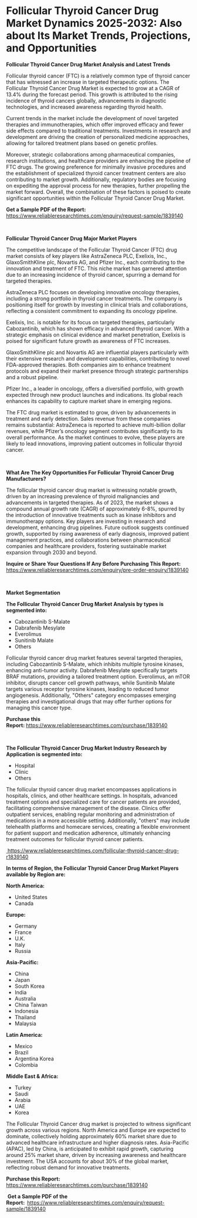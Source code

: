 <p><h1>Follicular Thyroid Cancer Drug Market Dynamics 2025-2032: Also about Its Market Trends, Projections, and Opportunities</h1></p><p><strong>Follicular Thyroid Cancer Drug Market Analysis and Latest Trends</strong></p>
<p><p>Follicular thyroid cancer (FTC) is a relatively common type of thyroid cancer that has witnessed an increase in targeted therapeutic options. The Follicular Thyroid Cancer Drug Market is expected to grow at a CAGR of 13.4% during the forecast period. This growth is attributed to the rising incidence of thyroid cancers globally, advancements in diagnostic technologies, and increased awareness regarding thyroid health.</p><p>Current trends in the market include the development of novel targeted therapies and immunotherapies, which offer improved efficacy and fewer side effects compared to traditional treatments. Investments in research and development are driving the creation of personalized medicine approaches, allowing for tailored treatment plans based on genetic profiles.</p><p>Moreover, strategic collaborations among pharmaceutical companies, research institutions, and healthcare providers are enhancing the pipeline of FTC drugs. The growing preference for minimally invasive procedures and the establishment of specialized thyroid cancer treatment centers are also contributing to market growth. Additionally, regulatory bodies are focusing on expediting the approval process for new therapies, further propelling the market forward. Overall, the combination of these factors is poised to create significant opportunities within the Follicular Thyroid Cancer Drug Market.</p></p>
<p><strong>Get a Sample PDF of the Report:&nbsp;</strong> <a href="https://www.reliableresearchtimes.com/enquiry/request-sample/1839140?utm_campaign=3009&utm_medium=2&utm_source=Github&utm_content=ia&utm_term=19042025&utm_id=follicular-thyroid-cancer-drug">https://www.reliableresearchtimes.com/enquiry/request-sample/1839140</a></p>
<p>&nbsp;</p>
<p><strong>Follicular Thyroid Cancer Drug Major Market Players</strong></p>
<p><p>The competitive landscape of the Follicular Thyroid Cancer (FTC) drug market consists of key players like AstraZeneca PLC, Exelixis, Inc., GlaxoSmithKline plc, Novartis AG, and Pfizer Inc., each contributing to the innovation and treatment of FTC. This niche market has garnered attention due to an increasing incidence of thyroid cancer, spurring a demand for targeted therapies.</p><p>AstraZeneca PLC focuses on developing innovative oncology therapies, including a strong portfolio in thyroid cancer treatments. The company is positioning itself for growth by investing in clinical trials and collaborations, reflecting a consistent commitment to expanding its oncology pipeline.</p><p>Exelixis, Inc. is notable for its focus on targeted therapies, particularly Cabozantinib, which has shown efficacy in advanced thyroid cancer. With a strategic emphasis on clinical evidence and market penetration, Exelixis is poised for significant future growth as awareness of FTC increases.</p><p>GlaxoSmithKline plc and Novartis AG are influential players particularly with their extensive research and development capabilities, contributing to novel FDA-approved therapies. Both companies aim to enhance treatment protocols and expand their market presence through strategic partnerships and a robust pipeline.</p><p>Pfizer Inc., a leader in oncology, offers a diversified portfolio, with growth expected through new product launches and indications. Its global reach enhances its capability to capture market share in emerging regions.</p><p>The FTC drug market is estimated to grow, driven by advancements in treatment and early detection. Sales revenue from these companies remains substantial: AstraZeneca is reported to achieve multi-billion dollar revenues, while Pfizer’s oncology segment contributes significantly to its overall performance. As the market continues to evolve, these players are likely to lead innovations, improving patient outcomes in follicular thyroid cancer.</p></p>
<p>&nbsp;</p>
<p><strong>What Are The Key Opportunities For Follicular Thyroid Cancer Drug Manufacturers?</strong></p>
<p><p>The follicular thyroid cancer drug market is witnessing notable growth, driven by an increasing prevalence of thyroid malignancies and advancements in targeted therapies. As of 2023, the market shows a compound annual growth rate (CAGR) of approximately 6-8%, spurred by the introduction of innovative treatments such as kinase inhibitors and immunotherapy options. Key players are investing in research and development, enhancing drug pipelines. Future outlook suggests continued growth, supported by rising awareness of early diagnosis, improved patient management practices, and collaborations between pharmaceutical companies and healthcare providers, fostering sustainable market expansion through 2030 and beyond.</p></p>
<p><strong>Inquire or Share Your Questions If Any Before Purchasing This Report:</strong> <a href="https://www.reliableresearchtimes.com/enquiry/pre-order-enquiry/1839140?utm_campaign=3009&utm_medium=2&utm_source=Github&utm_content=ia&utm_term=19042025&utm_id=follicular-thyroid-cancer-drug">https://www.reliableresearchtimes.com/enquiry/pre-order-enquiry/1839140</a></p>
<p>&nbsp;</p>
<p><strong>Market Segmentation</strong></p>
<p><strong>The Follicular Thyroid Cancer Drug Market Analysis by types is segmented into:</strong></p>
<p><ul><li>Cabozantinib S-Malate</li><li>Dabrafenib Mesylate</li><li>Everolimus</li><li>Sunitinib Malate</li><li>Others</li></ul></p>
<p><p>Follicular thyroid cancer drug market features several targeted therapies, including Cabozantinib S-Malate, which inhibits multiple tyrosine kinases, enhancing anti-tumor activity. Dabrafenib Mesylate specifically targets BRAF mutations, providing a tailored treatment option. Everolimus, an mTOR inhibitor, disrupts cancer cell growth pathways, while Sunitinib Malate targets various receptor tyrosine kinases, leading to reduced tumor angiogenesis. Additionally, "Others" category encompasses emerging therapies and investigational drugs that may offer further options for managing this cancer type.</p></p>
<p><strong>Purchase this Report:&nbsp;</strong><a href="https://www.reliableresearchtimes.com/purchase/1839140?utm_campaign=3009&utm_medium=2&utm_source=Github&utm_content=ia&utm_term=19042025&utm_id=follicular-thyroid-cancer-drug">https://www.reliableresearchtimes.com/purchase/1839140</a></p>
<p>&nbsp;</p>
<p><strong>The Follicular Thyroid Cancer Drug Market Industry Research by Application is segmented into:</strong></p>
<p><ul><li>Hospital</li><li>Clinic</li><li>Others</li></ul></p>
<p><p>The follicular thyroid cancer drug market encompasses applications in hospitals, clinics, and other healthcare settings. In hospitals, advanced treatment options and specialized care for cancer patients are provided, facilitating comprehensive management of the disease. Clinics offer outpatient services, enabling regular monitoring and administration of medications in a more accessible setting. Additionally, "others" may include telehealth platforms and homecare services, creating a flexible environment for patient support and medication adherence, ultimately enhancing treatment outcomes for follicular thyroid cancer patients.</p></p>
<p><a href="https://www.reliableresearchtimes.com/follicular-thyroid-cancer-drug-r1839140?utm_campaign=3009&utm_medium=2&utm_source=Github&utm_content=ia&utm_term=19042025&utm_id=follicular-thyroid-cancer-drug">&nbsp;https://www.reliableresearchtimes.com/follicular-thyroid-cancer-drug-r1839140</a></p>
<p><strong>In terms of Region, the Follicular Thyroid Cancer Drug Market Players available by Region are:</strong></p>
<p>
    <p> <strong> North America: </strong>
        <ul>
            <li>United States</li>
            <li>Canada</li>
        </ul>
        </p> 
    <p> <strong> Europe: </strong>
        <ul>
            <li>Germany</li>
            <li>France</li>
            <li>U.K.</li>
            <li>Italy</li>
            <li>Russia</li>
        </ul>
        </p> 
    <p> <strong> Asia-Pacific: </strong>
        <ul>
            <li>China</li>
            <li>Japan</li>
            <li>South Korea</li>
            <li>India</li>
            <li>Australia</li>
            <li>China Taiwan</li>
            <li>Indonesia</li>
            <li>Thailand</li>
            <li>Malaysia</li>
        </ul>
        </p> 
    <p> <strong> Latin America: </strong>
        <ul>
            <li>Mexico</li>
            <li>Brazil</li>
            <li>Argentina Korea</li>
            <li>Colombia</li>
        </ul>
        </p> 
    <p> <strong> Middle East & Africa: </strong>
        <ul>
            <li>Turkey</li>
            <li>Saudi</li>
            <li>Arabia</li>
            <li>UAE</li>
            <li>Korea</li>
        </ul>
    </p>
    </p>
<p><p>The Follicular Thyroid Cancer drug market is projected to witness significant growth across various regions. North America and Europe are expected to dominate, collectively holding approximately 60% market share due to advanced healthcare infrastructure and higher diagnosis rates. Asia-Pacific (APAC), led by China, is anticipated to exhibit rapid growth, capturing around 25% market share, driven by increasing awareness and healthcare investment. The USA accounts for about 30% of the global market, reflecting robust demand for innovative treatments.</p></p>
<p><strong>Purchase this Report: </strong><a href="https://www.reliableresearchtimes.com/purchase/1839140?utm_campaign=3009&utm_medium=2&utm_source=Github&utm_content=ia&utm_term=19042025&utm_id=follicular-thyroid-cancer-drug">https://www.reliableresearchtimes.com/purchase/1839140</a></p>
<p>&nbsp;<strong>Get a Sample PDF of the Report:&nbsp;&nbsp;</strong><a href="https://www.reliableresearchtimes.com/enquiry/request-sample/1839140?utm_campaign=3009&utm_medium=2&utm_source=Github&utm_content=ia&utm_term=19042025&utm_id=follicular-thyroid-cancer-drug">https://www.reliableresearchtimes.com/enquiry/request-sample/1839140</a></p>
<p><strong></strong></p>
<p><p></p><p></p><p></p></p>